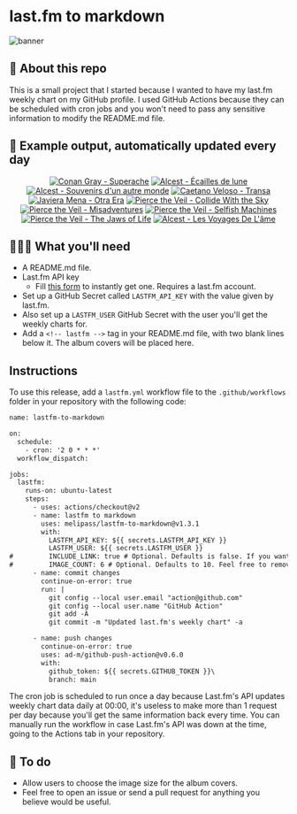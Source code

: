 # last.fm to markdown

![banner](banner.png)

## 🤖 About this repo
This is a small project that I started because I wanted to have my last.fm weekly chart on my GitHub profile. I used GitHub Actions because they can be scheduled with cron jobs and you won't need to pass any sensitive information to modify the README.md file.

## 🎵 Example output, automatically updated every day
<!-- lastfm -->
<p align="center"><a href="https://www.last.fm/music/Conan+Gray/Superache"><img src="https://lastfm.freetls.fastly.net/i/u/64s/31631acd45122b003a251c34999b0142.jpg" title="Conan Gray - Superache"></a> <a href="https://www.last.fm/music/Alcest/%C3%89cailles+de+lune"><img src="https://lastfm.freetls.fastly.net/i/u/64s/62d242cdc0ed478ccd86237fb9cc2782.jpg" title="Alcest - Écailles de lune"></a> <a href="https://www.last.fm/music/Alcest/Souvenirs+d%27un+autre+monde"><img src="https://lastfm.freetls.fastly.net/i/u/64s/f21e1571f83b48f2c8fbb3a6e495e365.png" title="Alcest - Souvenirs d'un autre monde"></a> <a href="https://www.last.fm/music/Caetano+Veloso/Transa"><img src="https://lastfm.freetls.fastly.net/i/u/64s/c1e3f8d8dfec6840f946b73e5db36be5.png" title="Caetano Veloso - Transa"></a> <a href="https://www.last.fm/music/Javiera+Mena/Otra+Era"><img src="https://lastfm.freetls.fastly.net/i/u/64s/cdbdd328cdaa4fefcf0f37e490f29c26.png" title="Javiera Mena - Otra Era"></a> <a href="https://www.last.fm/music/Pierce+the+Veil/Collide+With+the+Sky"><img src="https://lastfm.freetls.fastly.net/i/u/64s/557643a8faaa35768cb6088f576fed30.jpg" title="Pierce the Veil - Collide With the Sky"></a> <a href="https://www.last.fm/music/Pierce+the+Veil/Misadventures"><img src="https://lastfm.freetls.fastly.net/i/u/64s/690118417d6d92950707f82b798385b8.jpg" title="Pierce the Veil - Misadventures"></a> <a href="https://www.last.fm/music/Pierce+the+Veil/Selfish+Machines"><img src="https://lastfm.freetls.fastly.net/i/u/64s/2d23f6186a52429cc254acd176e75f4f.jpg" title="Pierce the Veil - Selfish Machines"></a> <a href="https://www.last.fm/music/Pierce+the+Veil/The+Jaws+of+Life"><img src="https://lastfm.freetls.fastly.net/i/u/64s/5ed2ed408623619d1b869928c88ffd42.png" title="Pierce the Veil - The Jaws of Life"></a> <a href="https://www.last.fm/music/+noredirect/Alcest/Les+Voyages+De+L%27%C3%A2me"><img src="https://lastfm.freetls.fastly.net/i/u/64s/b9f2fc6b29c04f00b6933bfc9d7cc512.png" title="Alcest - Les Voyages De L'âme"></a> </p>

          
## 👩🏽‍💻 What you'll need
* A README.md file.
* Last.fm API key
  * Fill [this form](https://www.last.fm/api/account/create) to instantly get one. Requires a last.fm account.
* Set up a GitHub Secret called ```LASTFM_API_KEY``` with the value given by last.fm.
* Also set up a ```LASTFM_USER``` GitHub Secret with the user you'll get the weekly charts for.
* Add a ```<!-- lastfm -->``` tag in your README.md file, with two blank lines below it. The album covers will be placed here.

## Instructions
To use this release, add a ```lastfm.yml``` workflow file to the ```.github/workflows``` folder in your repository with the following code:
```diff
name: lastfm-to-markdown

on:
  schedule:
    - cron: '2 0 * * *'
  workflow_dispatch:

jobs:
  lastfm:
    runs-on: ubuntu-latest
    steps:
      - uses: actions/checkout@v2
      - name: lastfm to markdown
        uses: melipass/lastfm-to-markdown@v1.3.1
        with:
          LASTFM_API_KEY: ${{ secrets.LASTFM_API_KEY }}
          LASTFM_USER: ${{ secrets.LASTFM_USER }}
#         INCLUDE_LINK: true # Optional. Defaults is false. If you want to include the link to the album page, set this to true.
#         IMAGE_COUNT: 6 # Optional. Defaults to 10. Feel free to remove this line if you want.
      - name: commit changes
        continue-on-error: true
        run: |
          git config --local user.email "action@github.com"
          git config --local user.name "GitHub Action"
          git add -A
          git commit -m "Updated last.fm's weekly chart" -a

      - name: push changes
        continue-on-error: true
        uses: ad-m/github-push-action@v0.6.0
        with:
          github_token: ${{ secrets.GITHUB_TOKEN }}\
          branch: main
```
The cron job is scheduled to run once a day because Last.fm's API updates weekly chart data daily at 00:00, it's useless to make more than 1 request per day because you'll get the same information back every time. You can manually run the workflow in case Last.fm's API was down at the time, going to the Actions tab in your repository.

## 🚧 To do
* Allow users to choose the image size for the album covers.
* Feel free to open an issue or send a pull request for anything you believe would be useful.
